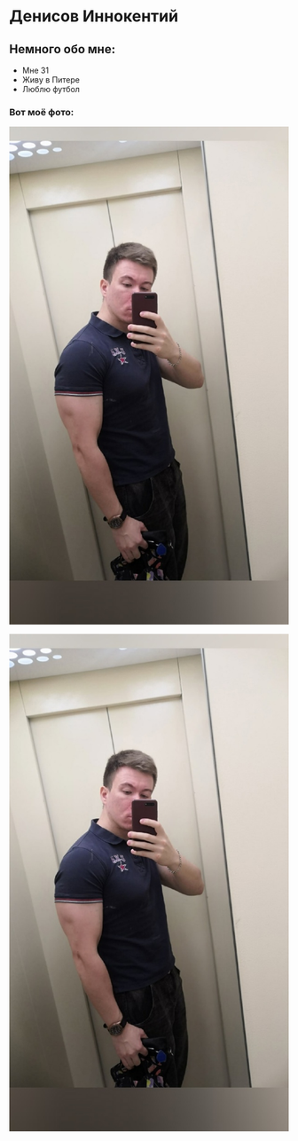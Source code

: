 # Денисов Иннокентий 

## Немного обо мне:

* Мне 31
* Живу в Питере
* Люблю футбол

### Вот моё фото:

![фото](https://github.com/Iamdenisovise/DZ-5-3/blob/main/Zv_O-baPL3g.jpg)

![photo](https://github.com/Iamdenisovise/DZ-5-3/blob/main/docs/assets/Zv_O-baPL3g.png)


 
 

